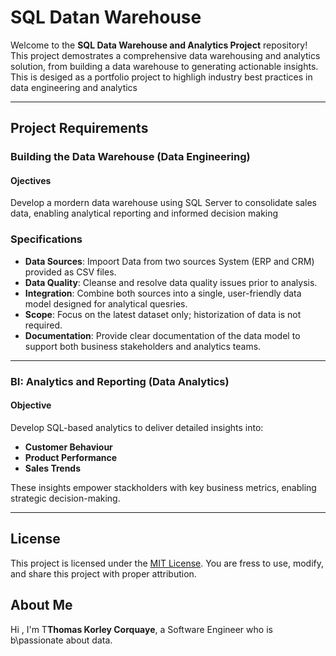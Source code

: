 # SQL Datan Warehouse

Welcome to the **SQL Data Warehouse and Analytics Project** repository!
This project demostrates a comprehensive data warehousing and analytics solution, from building a data warehouse to generating actionable insights. This is desiged as a portfolio project to highligh industry best practices in data engineering and analytics

---


## Project Requirements

### Building the Data Warehouse (Data Engineering)

#### Ojectives
Develop a mordern data warehouse using SQL Server to consolidate sales data, enabling analytical reporting and informed decision making


### Specifications
- **Data Sources**: Impoort Data from two sources System (ERP and CRM) provided as CSV files.
- **Data Quality**: Cleanse and resolve data quality issues prior to analysis.
- **Integration**: Combine both sources into a single, user-friendly data model designed for analytical quesries.
- **Scope**: Focus on the latest dataset only; historization of data is not required.
- **Documentation**: Provide clear documentation of the data model to support both business stakeholders and analytics teams.

---

### BI: Analytics and Reporting (Data Analytics)


#### Objective
Develop SQL-based analytics to deliver detailed insights into:
- **Customer Behaviour**
- **Product Performance**
- **Sales Trends**

These insights empower stackholders with key business metrics, enabling strategic decision-making.

---

## License

This project is licensed under the [MIT License](LICENSE). You are fress to use, modify, and share this project with proper attribution.

## About Me
Hi , I'm T**Thomas Korley Corquaye**, a Software Engineer who is b\passionate about data.
